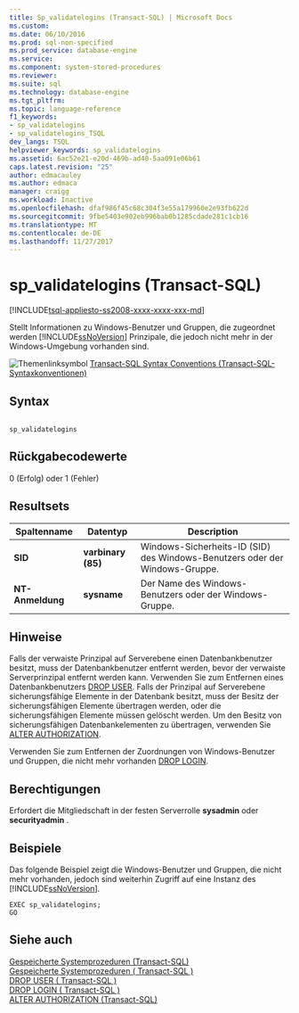 ```yaml
---
title: Sp_validatelogins (Transact-SQL) | Microsoft Docs
ms.custom: 
ms.date: 06/10/2016
ms.prod: sql-non-specified
ms.prod_service: database-engine
ms.service: 
ms.component: system-stored-procedures
ms.reviewer: 
ms.suite: sql
ms.technology: database-engine
ms.tgt_pltfrm: 
ms.topic: language-reference
f1_keywords:
- sp_validatelogins
- sp_validatelogins_TSQL
dev_langs: TSQL
helpviewer_keywords: sp_validatelogins
ms.assetid: 6ac52e21-e20d-469b-ad40-5aa091e06b61
caps.latest.revision: "25"
author: edmacauley
ms.author: edmaca
manager: craigg
ms.workload: Inactive
ms.openlocfilehash: dfaf986f45c68c304f3e55a179960e2e93fb622d
ms.sourcegitcommit: 9fbe5403e902eb996bab0b1285cdade281c1cb16
ms.translationtype: MT
ms.contentlocale: de-DE
ms.lasthandoff: 11/27/2017
---
```

# <a name="spvalidatelogins-transact-sql"></a>sp_validatelogins (Transact-SQL)
[!INCLUDE[tsql-appliesto-ss2008-xxxx-xxxx-xxx-md](../../includes/tsql-appliesto-ss2008-xxxx-xxxx-xxx-md.md)]

  Stellt Informationen zu Windows-Benutzer und Gruppen, die zugeordnet werden [!INCLUDE[ssNoVersion](../../includes/ssnoversion-md.md)] Prinzipale, die jedoch nicht mehr in der Windows-Umgebung vorhanden sind.  
  
 ![Themenlinksymbol](../../database-engine/configure-windows/media/topic-link.gif "Topic link icon") [Transact-SQL Syntax Conventions (Transact-SQL-Syntaxkonventionen)](../../t-sql/language-elements/transact-sql-syntax-conventions-transact-sql.md)  
  
## <a name="syntax"></a>Syntax  
  
```  
  
sp_validatelogins  
```  
  
## <a name="return-code-values"></a>Rückgabecodewerte  
 0 (Erfolg) oder 1 (Fehler)  
  
## <a name="result-sets"></a>Resultsets  
  
|Spaltenname|Datentyp|Description|  
|-----------------|---------------|-----------------|  
|**SID**|**varbinary (85)**|Windows-Sicherheits-ID (SID) des Windows-Benutzers oder der Windows-Gruppe.|  
|**NT-Anmeldung**|**sysname**|Der Name des Windows-Benutzers oder der Windows-Gruppe.|  
  
## <a name="remarks"></a>Hinweise  
 Falls der verwaiste Prinzipal auf Serverebene einen Datenbankbenutzer besitzt, muss der Datenbankbenutzer entfernt werden, bevor der verwaiste Serverprinzipal entfernt werden kann. Verwenden Sie zum Entfernen eines Datenbankbenutzers [DROP USER](../../t-sql/statements/drop-user-transact-sql.md). Falls der Prinzipal auf Serverebene sicherungsfähige Elemente in der Datenbank besitzt, muss der Besitz der sicherungsfähigen Elemente übertragen werden, oder die sicherungsfähigen Elemente müssen gelöscht werden. Um den Besitz von sicherungsfähigen Datenbankelementen zu übertragen, verwenden Sie [ALTER AUTHORIZATION](../../t-sql/statements/alter-authorization-transact-sql.md).  
  
 Verwenden Sie zum Entfernen der Zuordnungen von Windows-Benutzer und Gruppen, die nicht mehr vorhanden [DROP LOGIN](../../t-sql/statements/drop-login-transact-sql.md).  
  
## <a name="permissions"></a>Berechtigungen  
 Erfordert die Mitgliedschaft in der festen Serverrolle **sysadmin** oder **securityadmin** .  
  
## <a name="examples"></a>Beispiele  
 Das folgende Beispiel zeigt die Windows-Benutzer und Gruppen, die nicht mehr vorhanden, jedoch sind weiterhin Zugriff auf eine Instanz des [!INCLUDE[ssNoVersion](../../includes/ssnoversion-md.md)].  
  
```  
EXEC sp_validatelogins;  
GO  
```  
  
## <a name="see-also"></a>Siehe auch  
 [Gespeicherte Systemprozeduren &#40;Transact-SQL&#41;](../../relational-databases/system-stored-procedures/system-stored-procedures-transact-sql.md)   
 [Gespeicherte Systemprozeduren &#40; Transact-SQL &#41;](../../relational-databases/system-stored-procedures/security-stored-procedures-transact-sql.md)   
 [DROP USER &#40; Transact-SQL &#41;](../../t-sql/statements/drop-user-transact-sql.md)   
 [DROP LOGIN &#40; Transact-SQL &#41;](../../t-sql/statements/drop-login-transact-sql.md)   
 [ALTER AUTHORIZATION &#40;Transact-SQL&#41;](../../t-sql/statements/alter-authorization-transact-sql.md)  
  
  
